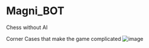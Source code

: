 # Magni_BOT


Chess without AI



Corner Cases that make the game complicated
![image](https://user-images.githubusercontent.com/255824/127715491-410c20ce-bc35-444b-8562-2dc8d9df9197.png)
